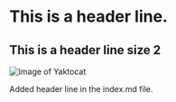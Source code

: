 # This is a header line.
## This is a header line size 2
![Image of Yaktocat](https://octodex.github.com/images/yaktocat.png)

















Added header line in the index.md file.
